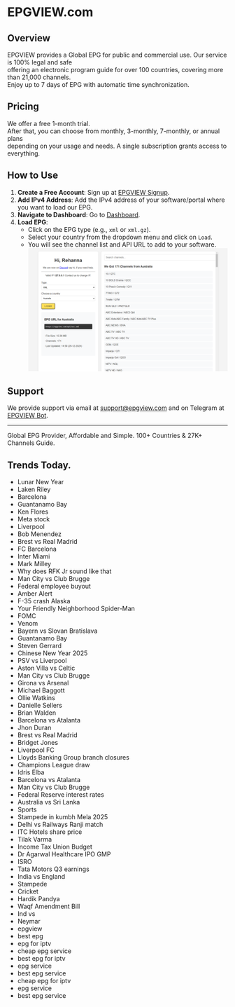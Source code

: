 # EPGVIEW.com



## Overview
EPGVIEW provides a Global EPG for public and commercial use. Our service is 100% legal and safe\
offering an electronic program guide for over 100 countries, covering more than 21,000 channels.\
Enjoy up to 7 days of EPG with automatic time synchronization.

## Pricing
We offer a free 1-month trial. \
After that, you can choose from monthly, 3-monthly, 7-monthly, or annual plans \
depending on your usage and needs. A single subscription grants access to everything.

## How to Use
1. **Create a Free Account**: Sign up at [EPGVIEW Signup](https://epgview.com/signup.php).
2. **Add IPv4 Address**: Add the IPv4 address of your software/portal where you want to load our EPG.
3. **Navigate to Dashboard**: Go to [Dashboard](https://epgview.com/dashboard.php).
4. **Load EPG**:
   - Click on the EPG type (e.g., `xml` or `xml.gz`).
   - Select your country from the dropdown menu and click on `Load`.
   - You will see the channel list and API URL to add to your software.
![EPGVIEW](img/dashboard.png)
## Support
We provide support via email at [support@epgview.com](mailto:support@epgview.com) and on Telegram at [EPGVIEW Bot](https://t.me/epgview_bot).

---

Global EPG Provider, Affordable and Simple. 100+ Countries & 27K+ Channels Guide.

## Trends Today.

- Lunar New Year
- Laken Riley
- Barcelona
- Guantanamo Bay
- Ken Flores
- Meta stock
- Liverpool
- Bob Menendez
- Brest vs Real Madrid
- FC Barcelona
- Inter Miami
- Mark Milley
- Why does RFK Jr sound like that
- Man City vs Club Brugge
- Federal employee buyout
- Amber Alert
- F-35 crash Alaska
- Your Friendly Neighborhood Spider-Man
- FOMC
- Venom
- Bayern vs Slovan Bratislava
- Guantanamo Bay
- Steven Gerrard
- Chinese New Year 2025
- PSV vs Liverpool
- Aston Villa vs Celtic
- Man City vs Club Brugge
- Girona vs Arsenal
- Michael Baggott
- Ollie Watkins
- Danielle Sellers
- Brian Walden
- Barcelona vs Atalanta
- Jhon Duran
- Brest vs Real Madrid
- Bridget Jones
- Liverpool FC
- Lloyds Banking Group branch closures
- Champions League draw
- Idris Elba
- Barcelona vs Atalanta
- Man City vs Club Brugge
- Federal Reserve interest rates
- Australia vs Sri Lanka
- Sports
- Stampede in kumbh Mela 2025
- Delhi vs Railways Ranji match
- ITC Hotels share price
- Tilak Varma
- Income Tax Union Budget
- Dr Agarwal Healthcare IPO GMP
- ISRO
- Tata Motors Q3 earnings
- India vs England
- Stampede
- Cricket
- Hardik Pandya
- Waqf Amendment Bill
- Ind vs
- Neymar
- epgview
- best epg
- epg for iptv
- cheap epg service
- best epg for iptv
- epg service
- best epg service
- cheap epg for iptv
- epg service
- best epg service
